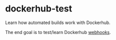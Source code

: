 # dockerhub-test
Learn how automated builds work with Dockerhub. 

The end goal is to test/learn Dockerhub [webhooks](https://docs.docker.com/docker-hub/webhooks/).
